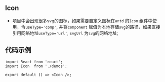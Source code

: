 ## Icon
- 项目中会出现很多svg的图标，如果需要自定义图标在`antd` 的`Icon` 组件中使用，令`useType='comp'`, 并将`component` 赋值为本地存储`svg`的路径，如果直接引用网络地址`useType='url'`, `svgUrl` 为`svg`的网络地址;
## 代码示例

```tsx
import React from 'react';
import Icon  from './demos';

export default () => <Icon />;

```
<API id='Icon' ></API>